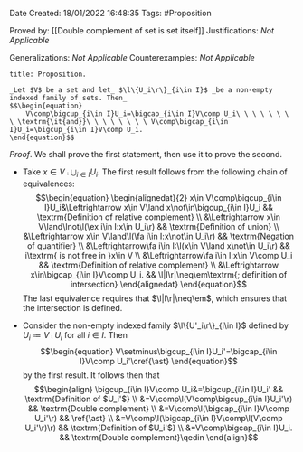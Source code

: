 <div class="topSpace"></div>

Date Created: 18/01/2022 16:48:35
Tags: #Proposition

Proved by: [[Double complement of set is set itself]]
Justifications: _Not Applicable_

Generalizations: _Not Applicable_
Counterexamples: _Not Applicable_

``` ad-Proposition
title: Proposition.

_Let $V$ be a set and let_ $\l\{U_i\r\}_{i\in I}$ _be a non-empty indexed family of sets. Then_
$$\begin{equation}
    V\comp\bigcup_{i\in I}U_i=\bigcap_{i\in I}V\comp U_i\ \ \ \ \ \ \ \ \textrm{\it{and}}\ \ \ \ \ \ \ \ V\comp\bigcap_{i\in I}U_i=\bigcup_{i\in I}V\comp U_i.
\end{equation}$$

```

_Proof_. We shall prove the first statement, then use it to prove the second.
* Take $x\in V\comp\bigcup_{i\in I}U_i$. The first result follows from the following chain of equivalences:
$$\begin{equation}
    \begin{alignedat}{2}
        x\in V\comp\bigcup_{i\in I}U_i&\Leftrightarrow x\in V\land x\not\in\bigcup_{i\in I}U_i && \textrm{Definition of relative complement} \\
        &\Leftrightarrow x\in V\land\lnot\l(\ex i\in I:x\in U_i\r) && \textrm{Definition of union} \\
        &\Leftrightarrow x\in V\land\l(\fa i\in I:x\not\in U_i\r) && \textrm{Negation of quantifier} \\
        &\Leftrightarrow\fa i\in I:\l(x\in V\land x\not\in U_i\r) && i\textrm{ is not free in }x\in V \\
        &\Leftrightarrow\fa i\in I:x\in V\comp U_i && \textrm{Definition of relative complement} \\
        &\Leftrightarrow x\in\bigcap_{i\in I}V\comp U_i. && \l|I\r|\neq\em\textrm{; definition of intersection}
    \end{alignedat}
\end{equation}$$
The last equivalence requires that $\l|I\r|\neq\em$, which ensures that the intersection is defined.

* Consider the non-empty indexed family $\l\{U'_i\r\}_{i\in I}$ defined by $U_i\coloneqq V\comp U_i$ for all $i\in I$. Then
$$\begin{equation}
    V\setminus\bigcup_{i\in I}U_i'=\bigcap_{i\in I}V\comp U_i'\cref{\ast}
\end{equation}$$
by the first result. It follows then that
$$\begin{align}
    \bigcup_{i\in I}V\comp U_i&=\bigcup_{i\in I}U_i' && \textrm{Definition of $U_i'$} \\
    &=V\comp\l(V\comp\bigcup_{i\in I}U_i'\r) && \textrm{Double complement} \\
    &=V\comp\l(\bigcap_{i\in I}V\comp U_i'\r) && \ref{\ast} \\
    &=V\comp\l(\bigcap_{i\in I}V\comp\l(V\comp U_i'\r)\r) && \textrm{Definition of $U_i'$} \\
    &=V\comp\bigcap_{i\in I}U_i. && \textrm{Double complement}\qedin
\end{align}$$
